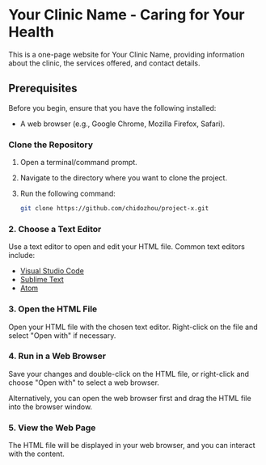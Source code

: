 # Your Clinic Name - Caring for Your Health

This is a one-page website for Your Clinic Name, providing information about the clinic, the services offered, and contact details.

## Prerequisites

Before you begin, ensure that you have the following installed:

- A web browser (e.g., Google Chrome, Mozilla Firefox, Safari).

### Clone the Repository

1. Open a terminal/command prompt.
2. Navigate to the directory where you want to clone the project.
3. Run the following command:

   ```bash
   git clone https://github.com/chidozhou/project-x.git
   ```

### 2. Choose a Text Editor

Use a text editor to open and edit your HTML file. Common text editors include:

- [Visual Studio Code](https://code.visualstudio.com/)
- [Sublime Text](https://www.sublimetext.com/)
- [Atom](https://atom.io/)

### 3. Open the HTML File

Open your HTML file with the chosen text editor. Right-click on the file and select "Open with" if necessary.

### 4. Run in a Web Browser

Save your changes and double-click on the HTML file, or right-click and choose "Open with" to select a web browser.

Alternatively, you can open the web browser first and drag the HTML file into the browser window.

### 5. View the Web Page

The HTML file will be displayed in your web browser, and you can interact with the content.
